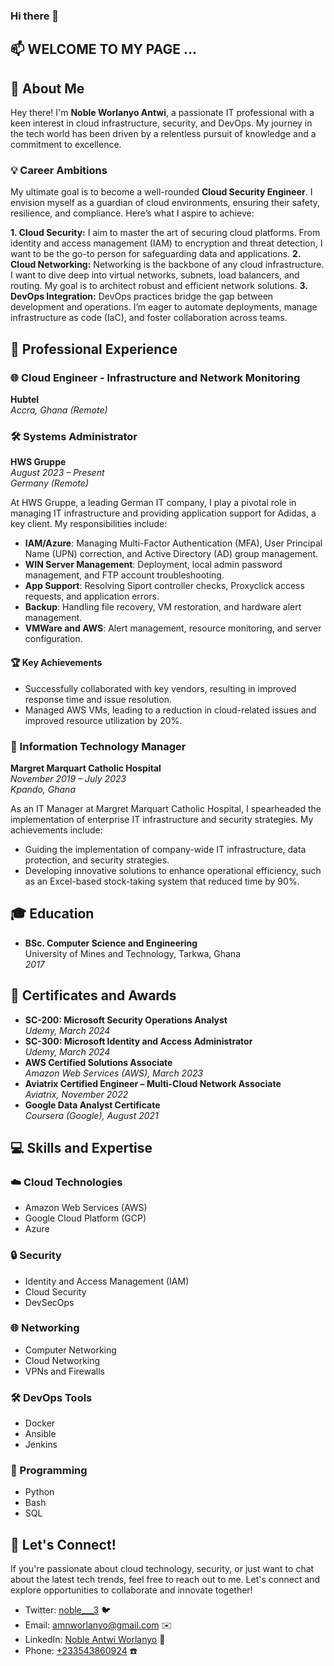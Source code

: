 ### Hi there 👋

## 📫 WELCOME TO MY PAGE ... 

<!--
**noble-antwi/noble-antwi** is a ✨ _special_ ✨ repository because its `README.md` (this file) appears on your GitHub profile.

Here are some ideas to get you started:

- 🔭 I’m currently working on ...
- 🌱 I’m currently learning ...
- 👯 I’m looking to collaborate on ...
- 🤔 I’m looking for help with ...
- 💬 Ask me about ...
- 📫 How to reach me: ...
- 😄 Pronouns: ...
- ⚡ Fun fact: ...
-->


## 🚀 About Me

Hey there! I'm **Noble Worlanyo Antwi**, a passionate IT professional with a keen interest in cloud infrastructure, security, and DevOps. My journey in the tech world has been driven by a relentless pursuit of knowledge and a commitment to excellence.

### 💡 Career Ambitions
My ultimate goal is to become a well-rounded **Cloud Security Engineer**. I envision myself as a guardian of cloud environments, ensuring their safety, resilience, and compliance. Here’s what I aspire to achieve:

**1. Cloud Security:** I aim to master the art of securing cloud platforms. From identity and access management (IAM) to encryption and threat detection, I want to be the go-to person for safeguarding data and applications.
**2. Cloud Networking:** Networking is the backbone of any cloud infrastructure. I want to dive deep into virtual networks, subnets, load balancers, and routing. My goal is to architect robust and efficient network solutions.
**3. DevOps Integration:** DevOps practices bridge the gap between development and operations. I’m eager to automate deployments, manage infrastructure as code (IaC), and foster collaboration across teams.

## 💼 Professional Experience

### 🌐 Cloud Engineer - Infrastructure and Network Monitoring  
**Hubtel**  
*Accra, Ghana (Remote)*

### 🛠️ Systems Administrator  
**HWS Gruppe**  
*August 2023 – Present*  
*Germany (Remote)*

At HWS Gruppe, a leading German IT company, I play a pivotal role in managing IT infrastructure and providing application support for Adidas, a key client. My responsibilities include:

- **IAM/Azure**: Managing Multi-Factor Authentication (MFA), User Principal Name (UPN) correction, and Active Directory (AD) group management.
- **WIN Server Management**: Deployment, local admin password management, and FTP account troubleshooting.
- **App Support**: Resolving Siport controller checks, Proxyclick access requests, and application errors.
- **Backup**: Handling file recovery, VM restoration, and hardware alert management.
- **VMWare and AWS**: Alert management, resource monitoring, and server configuration.

#### 🏆 Key Achievements

- Successfully collaborated with key vendors, resulting in improved response time and issue resolution.
- Managed AWS VMs, leading to a reduction in cloud-related issues and improved resource utilization by 20%.

### 🏥 Information Technology Manager  
**Margret Marquart Catholic Hospital**  
*November 2019 – July 2023*  
*Kpando, Ghana*

As an IT Manager at Margret Marquart Catholic Hospital, I spearheaded the implementation of enterprise IT infrastructure and security strategies. My achievements include:

- Guiding the implementation of company-wide IT infrastructure, data protection, and security strategies.
- Developing innovative solutions to enhance operational efficiency, such as an Excel-based stock-taking system that reduced time by 90%.

## 🎓 Education

- **BSc. Computer Science and Engineering**  
  University of Mines and Technology, Tarkwa, Ghana  
  *2017*

## 🏅 Certificates and Awards

- **SC-200: Microsoft Security Operations Analyst**  
  *Udemy, March 2024*
- **SC-300: Microsoft Identity and Access Administrator**  
  *Udemy, March 2024*
- **AWS Certified Solutions Associate**  
  *Amazon Web Services (AWS), March 2023*
- **Aviatrix Certified Engineer – Multi-Cloud Network Associate**  
  *Aviatrix, November 2022*
- **Google Data Analyst Certificate**  
  *Coursera (Google), August 2021*

## 💻 Skills and Expertise

### ☁️ Cloud Technologies
- Amazon Web Services (AWS)
- Google Cloud Platform (GCP)
- Azure

### 🔒 Security
- Identity and Access Management (IAM)
- Cloud Security
- DevSecOps

### 🌐 Networking
- Computer Networking
- Cloud Networking
- VPNs and Firewalls

### 🛠️ DevOps Tools
- Docker
- Ansible
- Jenkins

### 🐍 Programming
- Python
- Bash
- SQL

## 🤝 Let's Connect!

If you're passionate about cloud technology, security, or just want to chat about the latest tech trends, feel free to reach out to me. Let's connect and explore opportunities to collaborate and innovate together!
- Twitter: [noble___3](https://twitter.com/noble___3) 🐦
- Email: [amnworlanyo@gmail.com](mailto:amnworlanyo@gmail.com) ✉️
- LinkedIn: [Noble Antwi Worlanyo](https://www.linkedin.com/in/noble-antwi-worlanyo/) 🔗
- Phone: [+233543860924](tel:+233543860924) ☎️



